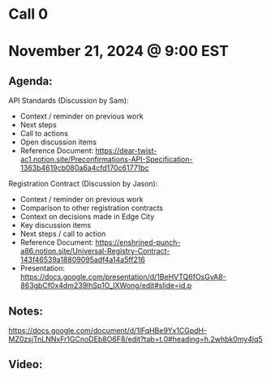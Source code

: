 # Call 0
# November 21, 2024 @ 9:00 EST

## Agenda:

API Standards (Discussion by Sam):
- Context / reminder on previous work
- Next steps
- Call to actions
- Open discussion items
- Reference Document: https://dear-twist-ac1.notion.site/Preconfirmations-API-Specification-1363b4619cb080a6a4cfd170c61771bc

Registration Contract (Discussion by Jason):
- Context / reminder on previous work
- Comparison to other registration contracts
- Context on decisions made in Edge City
- Key discussion items
- Next steps / call to action
- Reference Document: https://enshrined-punch-a86.notion.site/Universal-Registry-Contract-143f46539a18809095adf4a14a5ff216
- Presentation: https://docs.google.com/presentation/d/1BeHVTQ6fOsGvA8-863gbCf0x4dm239lhSp1O_IXWong/edit#slide=id.p

## Notes:
https://docs.google.com/document/d/1lFqHBe9Yx1CGpdH-MZ0zsjTnLNNxFr1GCnoDEb8O6F8/edit?tab=t.0#heading=h.2whbk0my4lq5

## Video:
